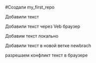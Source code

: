 #Создали my_first_repo

Добавили текст

Добавили текст через Veb браузер

Добавим текст локально

Добавили текст в новой ветке newbrach

разрешаем  конфликт текст в браузере
